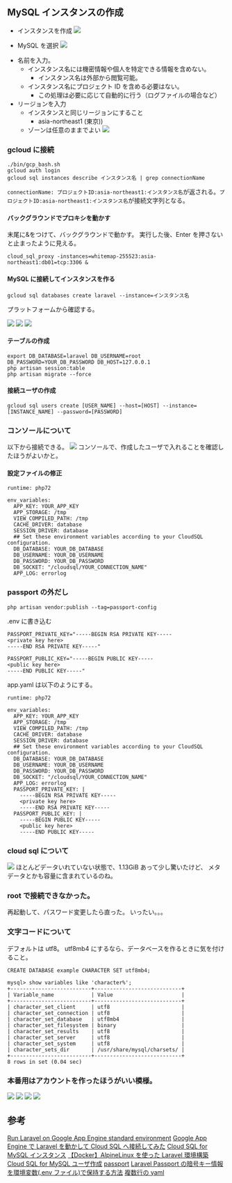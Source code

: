 ## MySQL インスタンスの作成

- インスタンスを作成
  ![](./img/gcp_mysql/2019-10-13-16-11-34.png)

- MySQL を選択
  ![](./img/gcp_mysql/2019-10-13-16-12-18.png)

* 名前を入力。
  - インスタンス名には機密情報や個人を特定できる情報を含めない。
    - インスタンス名は外部から閲覧可能。
  - インスタンス名にプロジェクト ID を含める必要はない。
    - この処理は必要に応じて自動的に行う（ログファイルの場合など）
* リージョンを入力
  - インスタンスと同じリージョンにすること
    - asia-northeast1 (東京))
  - ゾーンは任意のままでよい
    ![](./img/gcp_mysql/2019-10-13-16-19-46.png)

### gcloud に接続

```
./bin/gcp_bash.sh
gcloud auth login
gcloud sql instances describe インスタンス名 | grep connectionName
```

`connectionName: プロジェクトID:asia-northeast1:インスタンス名`が返される。`プロジェクトID:asia-northeast1:インスタンス名`が接続文字列となる。

#### バックグラウンドでプロキシを動かす

末尾に&をつけて、バックグラウンドで動かす。
実行した後、Enter を押さないと止まったように見える。

```
cloud_sql_proxy -instances=whitemap-255523:asia-northeast1:db01=tcp:3306 &
```

#### MySQL に接続してインスタンスを作る

```
gcloud sql databases create laravel --instance=インスタンス名
```

プラットフォームから確認する。

![](./img/gcp_mysql/2019-10-13-16-49-27.png)
![](./img/gcp_mysql/2019-10-13-16-52-04.png)
![](./img/gcp_mysql/2019-10-13-16-53-22.png)

#### テーブルの作成

```
export DB_DATABASE=laravel DB_USERNAME=root DB_PASSWORD=YOUR_DB_PASSWORD DB_HOST=127.0.0.1
php artisan session:table
php artisan migrate --force
```

#### 接続ユーザの作成

```
gcloud sql users create [USER_NAME] --host=[HOST] --instance=[INSTANCE_NAME] --password=[PASSWORD]
```

### コンソールについて

以下から接続できる。
![](./img/gcp_mysql/2019-10-13-22-07-55.png)
コンソールで、作成したユーザで入れることを確認したほうがよいかと。

#### 設定ファイルの修正

```
runtime: php72

env_variables:
  APP_KEY: YOUR_APP_KEY
  APP_STORAGE: /tmp
  VIEW_COMPILED_PATH: /tmp
  CACHE_DRIVER: database
  SESSION_DRIVER: database
  ## Set these environment variables according to your CloudSQL configuration.
  DB_DATABASE: YOUR_DB_DATABASE
  DB_USERNAME: YOUR_DB_USERNAME
  DB_PASSWORD: YOUR_DB_PASSWORD
  DB_SOCKET: "/cloudsql/YOUR_CONNECTION_NAME"
  APP_LOG: errorlog
```

### passport の外だし

```
php artisan vendor:publish --tag=passport-config
```

.env に書き込む

```
PASSPORT_PRIVATE_KEY="-----BEGIN RSA PRIVATE KEY-----
<private key here>
-----END RSA PRIVATE KEY-----"

PASSPORT_PUBLIC_KEY="-----BEGIN PUBLIC KEY-----
<public key here>
-----END PUBLIC KEY-----"
```

app.yaml は以下のようにする。

```
runtime: php72

env_variables:
  APP_KEY: YOUR_APP_KEY
  APP_STORAGE: /tmp
  VIEW_COMPILED_PATH: /tmp
  CACHE_DRIVER: database
  SESSION_DRIVER: database
  ## Set these environment variables according to your CloudSQL configuration.
  DB_DATABASE: YOUR_DB_DATABASE
  DB_USERNAME: YOUR_DB_USERNAME
  DB_PASSWORD: YOUR_DB_PASSWORD
  DB_SOCKET: "/cloudsql/YOUR_CONNECTION_NAME"
  APP_LOG: errorlog
  PASSPORT_PRIVATE_KEY: |
    -----BEGIN RSA PRIVATE KEY-----
    <private key here>
    -----END RSA PRIVATE KEY-----
  PASSPORT_PUBLIC_KEY: |
    -----BEGIN PUBLIC KEY-----
    <public key here>
    -----END PUBLIC KEY-----
```

### cloud sql について

![](./img/gcp_mysql/2019-10-13-20-36-40.png)
ほとんどデータいれていない状態で、1.13GiB あって少し驚いたけど、
メタデータとかも容量に含まれているのね。

### root で接続できなかった。

再起動して、パスワード変更したら直った。
いったい。。。

### 文字コードについて

デフォルトは utf8。
utf8mb4 にするなら、データベースを作るときに気を付けること。

```
CREATE DATABASE example CHARACTER SET utf8mb4;
```

```
mysql> show variables like 'character%';
+--------------------------+----------------------------+
| Variable_name            | Value                      |
+--------------------------+----------------------------+
| character_set_client     | utf8                       |
| character_set_connection | utf8                       |
| character_set_database   | utf8mb4                    |
| character_set_filesystem | binary                     |
| character_set_results    | utf8                       |
| character_set_server     | utf8                       |
| character_set_system     | utf8                       |
| character_sets_dir       | /usr/share/mysql/charsets/ |
+--------------------------+----------------------------+
8 rows in set (0.04 sec)
```

### 本番用はアカウントを作ったほうがいい模様。

![](./img/gcp_mysql/2019-10-13-22-30-38.png)
![](./img/gcp_mysql/2019-10-13-22-31-22.png)
![](./img/gcp_mysql/2019-10-13-22-34-20.png)
![](./img/gcp_mysql/2019-10-13-22-36-25.png)

## 参考

[Run Laravel on Google App Engine standard environment](https://cloud.google.com/community/tutorials/run-laravel-on-appengine-standard)
[Google App Engine で Laravel を動かして Cloud SQL へ接続してみた](https://memento-mori.jp/blog/back-end/google-app-engine_on_laravel)
[Cloud SQL for MySQL インスタンス](https://cloud.google.com/sql/docs/mysql/create-instance)
[【Docker】AlpineLinux を使った Laravel 環境構築](https://qiita.com/gatapon/items/cfdceedee29570185325)
[Cloud SQL for MySQL ユーザ作成](https://cloud.google.com/sql/docs/mysql/create-manage-users?hl=ja)
[passport](https://readouble.com/laravel/6.0/ja/passport.html)
[Laravel Passport の暗号キー情報を環境変数(.env ファイル)で保持する方法](https://qiita.com/hypermkt/items/6ad0c9535dd1b22ca3be)
[複数行の yaml](https://magazine.rubyist.net/articles/0009/0009-YAML.html#%E8%A4%87%E6%95%B0%E8%A1%8C%E3%81%AE%E6%96%87%E5%AD%97%E5%88%97)
